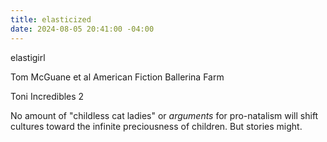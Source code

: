 ```yaml
---
title: elasticized
date: 2024-08-05 20:41:00 -04:00
---
```


elastigirl

Tom McGuane et al
American Fiction
Ballerina Farm

Toni
Incredibles 2

No amount of "childless cat ladies" or *arguments* for pro-natalism will shift cultures toward the infinite preciousness of children. But stories might.

